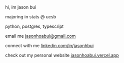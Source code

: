 hi, im jason bui

majoring in stats @ ucsb

python, postgres, typescript

email me [jasonhoabui@gmail.com](mailto:jasonhoabui@gmail.com)

connect with me [linkedin.com/in/jasonhbui](https://www.linkedin.com/in/jasonhbui/)

check out my personal website [jasonhoabui.vercel.app](https://jasonhoabui.vercel.app/)
